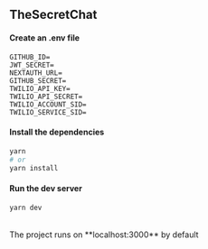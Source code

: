 ## TheSecretChat

#### Create an .env file

```
GITHUB_ID=
JWT_SECRET=
NEXTAUTH_URL=
GITHUB_SECRET=
TWILIO_API_KEY=
TWILIO_API_SECRET=
TWILIO_ACCOUNT_SID=
TWILIO_SERVICE_SID=
```

#### Install the dependencies
```bash
yarn 
# or 
yarn install
```

#### Run the dev server
```bash
yarn dev
```
<br/>
The project runs on **localhost:3000** by default

